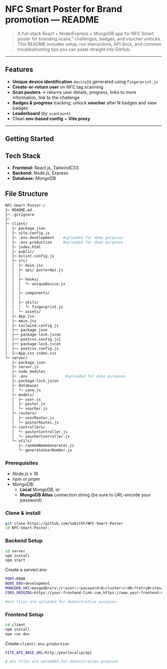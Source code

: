 # NFC Smart Poster for Brand promotion — README
> A full-stack React + Node/Express + MongoDB app for NFC Smart poster for branding scans,” challenges, badges, and voucher unlocks. 
This README includes setup, run instructions, API docs, and common troubleshooting tips you can paste straight into GitHub.


---


## Features
-  **Unique device identification** `deviceId` generated using `fingerprint.js` 
-  **Create-or-return user**  on NFC tag scanning
-  **Scan posters** → returns user details, progress, links to more information, link to the challenge
-  **Badges & progress** tracking; unlock **voucher** after N badges and view badges
-  **Leaderboard** (by `scanCount`)
-  Clean **env-based config** + **Vite proxy** 

---

## Getting Started

## Tech Stack
- **Frontend:** React.js, TailwindCSS
- **Backend:** Node.js, Express
- **Database:** MongoDB

## File Structure
```bash
NFC-Smart-Poster-/
├─ README.md                      
├─ .gitignore                     
├─ 
├─ client/                        
│  ├─ package.json
│  ├─ vite.config.js              
│  ├─ .env.development    #uploaded for demo purposes        
│  ├─ .env.production     #uploaded for demo purposes        
│  ├─ index.html
│  ├─ public/                    
│  ├─ eslint.config.js  
│  ├─ src/
│  │  ├─ main.jsx                
│  │  ├─ api/ posterApi.js
│  │  │           
│  │  ├─ hooks/
│  │  │  └─ uniqueDevice.js       
│  │  │  
│  │  ├─ components/              
│  │  │      
│  │  ├─ utils/
│  │  │  └─ fingerprint.js
│  │  └─ assets/                 
│  ├─ App.jsx     
│  ├─ main.jsx
│  ├─ tailwind.config.js 
│  ├── package.json
│  ├── package-lock.jscon 
│  ├── postcss.config.js│  
│  ├── package-lock.jscon 
│  ├── postcss.config.js
│  ├──App.css index.css        
└─ server/                        
   ├─ package.json
   ├─ server.js   
   ├─ node_modules                
   ├─ .env                 #uploaded for demo purposes        
   ├─ package-lock.jscon             
   ├─ database/
   │  └─ conn.js                  
   ├─ models/
   │  ├─ user.js                  
   │  ├─ poster.js                
   │  └─ voucher.js               
   ├─ routers/
   │  ├─ userRouter.js            
   │  └─ posterRoutes.js          
   ├─ controllers/
   │  └─ posterController.js     
   │  └─ voucherController.js
   └─ utils/
      ├─ randomNameGenerator.js   
      └─ generateUserNumber.js    

```

### Prerequisites
- Node.js ≥ 18
- npm or pnpm
- MongoDB:
  - **Local** MongoDB, or
  - **MongoDB Atlas** connection string (be sure to URL-encode your password)

### Clone & install

```bash
git clone https://github.com/SabithF/NFC-Smart-Poster
cd NFC-Smart-Poster-
```
### Backend Setup
```bash
cd server
npm install
npm start
```
Create a server/.env
```bash
PORT=8080
NODE_ENV=development
MONGODB_URI=mongodb+srv://<user>:<password>@<cluster>/<db>?retryWrites=true&w=majority&appName=<app>
CORS_ORIGINS=https://your-frontend-link.com,https://www.your-frontend-dmoain.com

#env files are uplaoded for demonstration purposes

```

### Frontend Setup
```bash
cd client
npm install
npm run dev
```

Create `client/.env.production`
```bash
VITE_API_BASE_URL=http:/yourlocalip/api

# env files are uploaded for demonstration purposes

